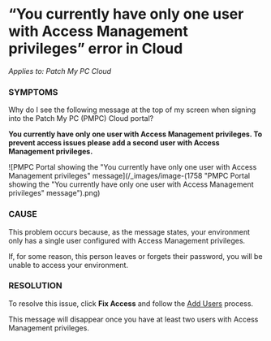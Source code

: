 # “You currently have only one user with Access Management privileges” error in Cloud

_Applies to: Patch My PC Cloud_

### SYMPTOMS

Why do I see the following message at the top of my screen when signing into the Patch My PC (PMPC) Cloud portal?

**You currently have only one user with Access Management privileges. To prevent access issues please add a second user with Access Management privileges.**

![PMPC Portal showing the "You currently have only one user with Access Management privileges" message](/_images/image-(1758 "PMPC Portal showing the \"You currently have only one user with Access Management privileges\" message").png)

### CAUSE

This problem occurs because, as the message states, your environment only has a single user configured with Access Management privileges.

If, for some reason, this person leaves or forgets their password, you will be unable to access your environment.

### RESOLUTION

To resolve this issue, click **Fix Access** and follow the [Add Users](../../cloud-administration/manage-cloud-users/add-a-cloud-user.md) process.

This message will disappear once you have at least two users with Access Management privileges.